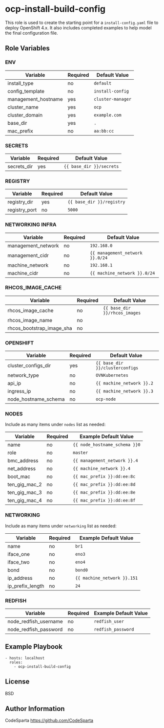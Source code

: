 ocp-install-build-config
=========

This role is used to create the starting point for a `install-config.yaml` file to deploy OpenShift 4.x. It also includes completed examples to help model the final configuration file.

Role Variables
--------------

### ENV
| Variable                 | Required | Default Value      |
|--------------------------|----------|--------------------|
| install_type             | no       | `default`          |
| config_template          | no       | `install-config`   |
| management_hostname      | yes      | `cluster-manager`  |
| cluster_name             | yes      | `ocp`              |
| cluster_domain           | yes      | `example.com`      |
| base_dir                 | yes      | `.`                |
| mac_prefix               | no       | `aa:bb:cc`         |

### SECRETS
| Variable                 | Required | Default Value             |
|--------------------------|----------|---------------------------|
| secrets_dir              | yes      | `{{ base_dir }}/secrets`  |

### REGISTRY
| Variable                 | Required | Default Value              |
|--------------------------|----------|----------------------------|
| registry_dir             | yes      | `{{ base_dir }}/registry`  |
| registry_port            | no       | `5000`                     |

### NETWORKING INFRA
| Variable                 | Required | Default Value                   |
|--------------------------|----------|---------------------------------|
| management_network       | no       | `192.168.0`                     |
| management_cidr          | no       | `{{ management_network }}.0/24` |
| machine_network          | no       | `192.168.1`                     |
| machine_cidr             | no       | `{{ machine_network }}.0/24`    |

### RHCOS_IMAGE_CACHE
| Variable                 | Required | Default Value                   |
|--------------------------|----------|---------------------------------|
| rhcos_image_cache        | no       | `{{ base_dir }}/rhcos_images`   |
| rhcos_image_name         | no       |                                 |
| rhcos_bootstrap_image_sha| no       |                                 |

### OPENSHIFT
| Variable                 | Required | Default Value                   |
|--------------------------|----------|---------------------------------|
| cluster_configs_dir      | yes      | `{{ base_dir }}/clusterconfigs` |
| network_type             | no       | `OVNKubernetes`                 |
| api_ip                   | no       | `{{ machine_network }}.2`       |
| ingress_ip               | no       | `{{ machine_network }}.3`       |
| node_hostname_schema     | no       | `ocp-node`                      |

### NODES
Include as many items under `nodes` list as needed:

| Variable                 | Required | Example Default Value           |
|--------------------------|----------|---------------------------------|
| name                     | no       | `{{ node_hostname_schema }}0`   |
| role                     | no       | `master`                        |
| bmc_address              | no       | `{{ management_network }}.4`    |
| net_address              | no       | `{{ machine_network }}.4`       |
| boot_mac                 | no       | `{{ mac_prefix }}:dd:ee:8c`     |
| ten_gig_mac_2            | no       | `{{ mac_prefix }}:dd:ee:8d`     |
| ten_gig_mac_3            | no       | `{{ mac_prefix }}:dd:ee:8e`     |
| ten_gig_mac_4            | no       | `{{ mac_prefix }}:dd:ee:8f`     |

### NETWORKING
Include as many items under `networking` list as needed:

| Variable                 | Required | Example Default Value           |
|--------------------------|----------|---------------------------------|
| name                     | no       | `br1`                           |
| iface_one                | no       | `eno3`                          |
| iface_two                | no       | `eno4`                          |
| bond                     | no       | `bond0`                         |
| ip_address               | no       | `{{ machine_network }}.151`     |
| ip_prefix_length         | no       | `24`                            |

### REDFISH
| Variable                 | Required | Example Default Value           |
|--------------------------|----------|---------------------------------|
| node_redfish_username    | no       | `redfish_user`                  |
| node_redfish_password    | no       | `redfish_password`              |

Example Playbook
----------------

    - hosts: localhost
      roles:
        - ocp-install-build-config

License
-------

BSD

Author Information
------------------

CodeSparta
https://github.com/CodeSparta
